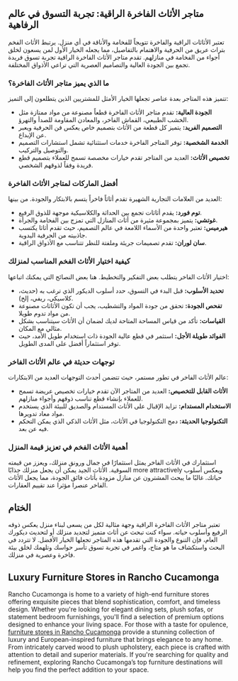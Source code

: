 <h2>متاجر الأثاث الفاخرة الراقية: تجربة التسوق في عالم الرفاهية</h2>

<p>تعتبر الأثاثات الراقية والفاخرة تتويجاً للفخامة والأناقة في أي منزل. يرتبط الأثاث الفخم بتراث عريق من الحرفية والاهتمام بالتفاصيل، مما يجعله الخيار الأول لمن يسعون لخلق أجواء من الفخامة في منازلهم. تقدم متاجر الأثاث الفاخرة الراقية تجربة تسوق فريدة تجمع بين الجودة العالية والتصاميم العصرية التي تراعي الأذواق المختلفة.</p>

<h3>ما الذي يميز متاجر الأثاث الفاخرة؟</h3>

<p>تتميز هذه المتاجر بعدة عناصر تجعلها الخيار الأمثل للمشتريين الذين يتطلعون إلى التميز:</p>

<ul>
    <li><strong>الجودة العالية:</strong> تقدم متاجر الأثاث الفاخرة قطعاً مصنوعة من مواد ممتازة مثل الخشب الطبيعي، القماش الفاخر، والمعادن المقاومة للصدأ والتهرؤ.</li>
    <li><strong>التصميم الفريد:</strong> يتميز كل قطعة من الأثاث بتصميم خاص يعكس فن الحرفية ويعبر عن الإبداع.</li>
    <li><strong>الخدمة الشخصية:</strong> توفر المتاجر الفاخرة خدمات استثنائية تشمل استشارات التصميم والتوصيل والتركيب.</li>
    <li><strong>تخصيص الأثاث:</strong> العديد من المتاجر تقدم خيارات مخصصة تسمح للعملاء بتصميم قطع فريدة وفقاً لذوقهم الشخصي.</li>
</ul>

<h3>أفضل الماركات لمتاجر الأثاث الفاخرة</h3>

<p>العديد من العلامات التجارية الشهيرة تقدم أثاثاً فاخراً يتسم بالابتكار والجودة. من بينها:</p>

<ul>
    <li><strong>توم فورد:</strong> يقدم أثاثات تجمع بين الحداثة والكلاسيكية موجهة للذوق الرفيع.</li>
    <li><strong>غوتشي:</strong> يتميز بمجموعة مثيرة من أثاث المنازل التي تمزج بين الفخامة والجرأة.</li>
    <li><strong>هيرميس:</strong> تعتبر واحدة من الأسماء اللامعة في عالم التصميم، حيث تقدم أثاثا يكتسب جاذبيته من الحرفية اليدوية.</li>
    <li><strong>سان لوران:</strong> تقدم تصميمات جريئة وملفتة للنظر تتناسب مع الأذواق الراقية.</li>
</ul>

<h3>كيفية اختيار الأثاث الفخم المناسب لمنزلك</h3>

<p>اختيار الأثاث الفاخر يتطلب بعض التفكير والتخطيط. هنا بعض النصائح التي يمكنك اتباعها:</p>

<ul>
    <li><strong>تحديد الأسلوب:</strong> قبل البدء في التسوق، حدد أسلوب الديكور الذي ترغب به (حديث، كلاسيكي، ريفي، إلخ).</li>
    <li><strong>تفحص الجودة:</strong> تحقق من جودة المواد والتشطيب، يجب أن تكون الأثاثات مصنوعة من مواد تدوم طويلا.</li>
    <li><strong>القياسات:</strong> تأكد من قياس المساحة المتاحة لديك لضمان أن الأثاث سيتناسب بشكل مثالي مع المكان.</li>
    <li><strong>الفوائد طويلة الأجل:</strong> استثمر في قطع عالية الجودة ذات استخدام طويل الأمد، حيث توفر استثماراً أفضل على المدى الطويل.</li>
</ul>

<h3>توجهات حديثة في عالم الأثاث الفاخر</h3>

<p>عالم الأثاث الفاخر في تطور مستمر، حيث تتضمن أحدث التوجهات العديد من الابتكارات:</p>

<ul>
    <li><strong>الأثاث القابل للتخصيص:</strong> العديد من المتاجر الآن تقدم خيارات تخصيص عريضة تسمح للعملاء بإنشاء قطع تناسب ذوقهم وأجواء منازلهم.</li>
    <li><strong>الاستخدام المستدام:</strong> تزايد الإقبال على الأثاث المستدام والصديق للبيئة الذي يستخدم مواد معاد تدويرها.</li>
    <li><strong>التكنولوجيا الحديثة:</strong> دمج التكنولوجيا في الأثاث، مثل الأثاث الذكي الذي يمكن التحكم فيه عن بعد.</li>
</ul>

<h3>أهمية الأثاث الفخم في تعزيز قيمة المنزل</h3>

<p>استثمارك في الأثاث الفاخر يمثل استثمارًا في جمال ورونق منزلك، ويعزز من قيمته السوقية. الأثاث الجيد يمكن أن يجعل منزلك جذابًا more attractively ويعكس أسلوب حياتك. غالبًا ما يبحث المشترون عن منازل مزودة بأثاث فائق الجودة، مما يجعل الأثاث الفاخر عنصرا مؤثرا عند تقييم العقارات.</p>

<h2>الختام</h2>

<p>تعتبر متاجر الأثاث الفاخرة الراقية وجهة مثالية لكل من يسعى لبناء منزل يعكس ذوقه الرفيع وأسلوب حياته. سواء كنت تبحث عن أثاث متميز لتجديد منزلك أو لتحديث ديكورك العام، فإن التنوع والجودة التي تقدمها هذه المتاجر تجعلها الخيار الأفضل. لا تتردد في البحث واستكشاف ما هو متاح، واغمر في تجربة تسوق تأسر حواسك وتلهمك لخلق بيئة فاخرة وعصرية في منزلك.</p> <h2>Luxury Furniture Stores in Rancho Cucamonga</h2>  

<p>Rancho Cucamonga is home to a variety of high-end furniture stores offering exquisite pieces that blend sophistication, comfort, and timeless design. Whether you're looking for elegant dining sets, plush sofas, or statement bedroom furnishings, you'll find a selection of premium options designed to enhance your living space. For those with a taste for opulence, <a href="https://www.mobiliacleopatra.com/">furniture stores in Rancho Cucamonga</a> provide a stunning collection of luxury and European-inspired furniture that brings elegance to any home. From intricately carved wood to plush upholstery, each piece is crafted with attention to detail and superior materials. If you're searching for quality and refinement, exploring Rancho Cucamonga’s top furniture destinations will help you find the perfect addition to your space.</p>
